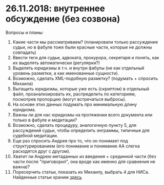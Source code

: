 # 26.11.2018: внутреннее обсуждение (без созвона) #

Вопросы и планы:
1. Какие части мы рассматриваем? (планировали только рассуждение судьи, но в фабуле тоже были красные части, которые не должны совпадать)
2. Ввести теги для судьи, адвоката, прокурора, секретаря и понять, как их выделять автоматически (регулярки?)
3. Выделять юридизмы в т.ч. и внутри фабулы (не как отдельный уровень разметки, а как именованные сущности).
4. Возможно, сделать XML-подобную разметку? (подумать + спросить Михаила)
5. Вытащить юридизмы, которые уже есть (скриптом) в отдельный файл, проанализировать их, распределить по категориям, посмотрев пропорцию (могут встречаться выбросы).
6. На основе этих данных подумать про минимальную длину юридизма.
7. Важны ли для нас юридизмы на протяжении всего документа или только в фабуле и медитации?
8. Возможно, сделать процедуру, аналогичную пункту 5, для рассуждений судьи, чтобы определить энграммы, типичные для судебной медитации.
9. Еще раз спросить Андрея про то, что он понимает под структурированием (его понимание и понимание АА слегка расходятся друг с другом).
10. Хватит ли Андрею метаданных из введения + срединной части (без части после "приговорил", она вроде как именно для сравнения не важна)?
11. Поресерчить статьи, показать их Михаилу, выбрать 4 для НИСа. Найденные статьи храним [здесь](https://docs.google.com/document/d/1ueKe129ow_Nz2Rq2Ibzwga0DByRwoC9Uv_NigirB6G4/edit)

